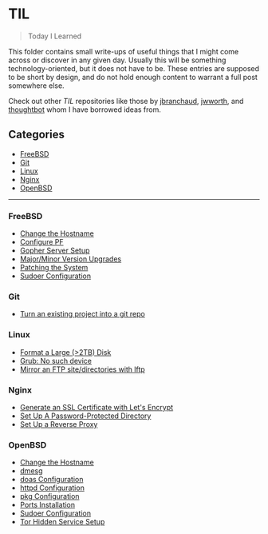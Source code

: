 # TIL

> Today I Learned

This folder contains small write-ups of useful things that I might come across or discover in any given day. Usually this will be something technology-oriented, but it does not have to be. These entries are supposed to be short by design, and do not hold enough content to warrant a full post somewhere else.

Check out other _TIL_ repositories like those by [jbranchaud](https://github.com/jbranchaud/til), [jwworth](https://github.com/jwworth/til), and [thoughtbot](https://github.com/thoughtbot/til) whom I have borrowed ideas from.

## Categories
* [FreeBSD](#freebsd)
* [Git](#git)
* [Linux](#linux)
* [Nginx](#nginx)
* [OpenBSD](#openbsd)


---

### FreeBSD
* [Change the Hostname](freebsd/change-the-hostname.md)
* [Configure PF](freebsd/configure-pf.md)
* [Gopher Server Setup](freebsd/gopher-server-setup.md)
* [Major/Minor Version Upgrades](freebsd/major-minor-upgrades.md)
* [Patching the System](freebsd/patching.md)
* [Sudoer Configuration](freebsd/sudoer-configuration.md)

### Git
* [Turn an existing project into a git repo](git/existing-project-to-repo.md)

### Linux
* [Format a Large (>2TB) Disk](linux/format-large-disk.md)
* [Grub: No such device](linux/grub-no-such-device.md)
* [Mirror an FTP site/directories with lftp](linux/mirror-with-lftp.md)

### Nginx
* [Generate an SSL Certificate with Let's Encrypt](nginx/letsencrypt-ssl.md)
* [Set Up A Password-Protected Directory](nginx/password-protection.md)
* [Set Up a Reverse Proxy](nginx/reverse-proxy.md)

### OpenBSD
* [Change the Hostname](openbsd/change-the-hostname.md)
* [dmesg](openbsd/dmesg.md)
* [doas Configuration](openbsd/doas-configuration.md)
* [httpd Configuration](openbsd/httpd-configuration.md)
* [pkg Configuration](openbsd/pkg-configuration.md)
* [Ports Installation](openbsd/ports-installation.md)
* [Sudoer Configuration](openbsd/sudoer-configuration.md)
* [Tor Hidden Service Setup](openbsd/tor-hidden-service-setup.md)


